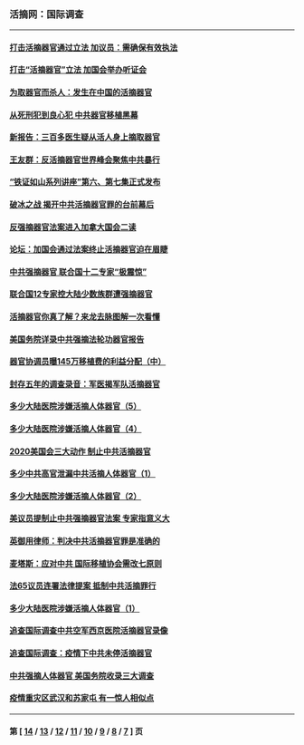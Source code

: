 ### 活摘网：国际调查
---
#### [打击活摘器官通过立法 加议员：需确保有效执法](../../pages/nf5947/n13886356.md?02180430) 
#### [打击“活摘器官”立法 加国会举办听证会](../../pages/nf5947/n13869362.md?02180430) 
#### [为取器官而杀人：发生在中国的活摘器官](../../pages/nf5947/n13794731.md?02180430) 
#### [从死刑犯到良心犯 中共器官移植黑幕](../../pages/nf5947/n13764669.md?02180430) 
#### [新报告：三百多医生疑从活人身上摘取器官](../../pages/nf5947/n13703044.md?02180430) 
#### [王友群：反活摘器官世界峰会聚焦中共暴行](../../pages/nf5947/n13250738.md?02180430) 
#### [“铁证如山系列讲座”第六、第七集正式发布](../../pages/nf5947/n13106287.md?02180430) 
#### [破冰之战 揭开中共活摘器官罪的台前幕后](../../pages/nf5947/n13082457.md?02180430) 
#### [反强摘器官法案进入加拿大国会二读](../../pages/nf5947/n13033450.md?02180430) 
#### [论坛：加国会通过法案终止活摘器官迫在眉睫](../../pages/nf5947/n13029839.md?02180430) 
#### [中共强摘器官 联合国十二专家“极震惊”](../../pages/nf5947/n13024313.md?02180430) 
#### [联合国12专家控大陆少数族群遭强摘器官](../../pages/nf5947/n13023877.md?02180430) 
#### [活摘器官你真了解？来龙去脉图解一次看懂](../../pages/nf5947/n13013820.md?02180430) 
#### [美国务院详录中共强摘法轮功器官报告](../../pages/nf5947/n12944519.md?02180430) 
#### [器官协调员曝145万移植费的利益分配（中）](../../pages/nf5947/n12894547.md?02180430) 
#### [封存五年的调查录音：军医揭军队活摘器官](../../pages/nf5947/n12798692.md?02180430) 
#### [多少大陆医院涉嫌活摘人体器官（5）](../../pages/nf5947/n12768383.md?02180430) 
#### [多少大陆医院涉嫌活摘人体器官（4）](../../pages/nf5947/n12664434.md?02180430) 
#### [2020美国会三大动作 制止中共活摘器官](../../pages/nf5947/n12682004.md?02180430) 
#### [多少中共高官泄漏中共活摘人体器官（1）](../../pages/nf5947/n12671234.md?02180430) 
#### [多少大陆医院涉嫌活摘人体器官（2）](../../pages/nf5947/n12655589.md?02180430) 
#### [美议员提制止中共强摘器官法案 专家指意义大](../../pages/nf5947/n12630561.md?02180430) 
#### [英御用律师：判决中共活摘器官罪是准确的](../../pages/nf5947/n12580740.md?02180430) 
#### [麦塔斯：应对中共 国际移植协会需改七原则](../../pages/nf5947/n12514711.md?02180430) 
#### [法65议员连署法律提案 抵制中共活摘罪行](../../pages/nf5947/n12437047.md?02180430) 
#### [多少大陆医院涉嫌活摘人体器官（1）](../../pages/nf5947/n12414284.md?02180430) 
#### [追查国际调查中共空军西京医院活摘器官录像](../../pages/nf5947/n12348837.md?02180430) 
#### [追查国际调查：疫情下中共未停活摘器官](../../pages/nf5947/n12273415.md?02180430) 
#### [中共强摘人体器官 美国务院收录三大调查](../../pages/nf5947/n12181488.md?02180430) 
#### [疫情重灾区武汉和苏家屯 有一惊人相似点](../../pages/nf5947/n12150824.md?02180430) 

---
#### 第 [ [14](./14.md?02180430) / [13](./13.md?02180430) / [12](./12.md?02180430) / [11](./11.md?02180430) / [10](./10.md?02180430) / [9](./9.md?02180430) / [8](./8.md?02180430) / [7](./7.md?02180430) ] 页
